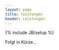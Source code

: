 ```yaml
---
layout: page
title: leistungen 
header: Leistungen 
---
```

{% include JB/setup %}

Folgt in Kürze...
